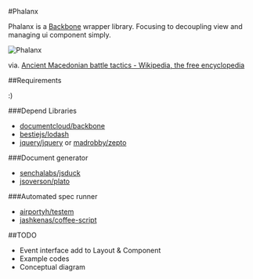 #Phalanx

Phalanx is a [Backbone](https://github.com/documentcloud/backbone) wrapper library. Focusing to decoupling view and managing ui component simply.

![Phalanx](http://upload.wikimedia.org/wikipedia/commons/3/32/Phalanx.png)

via. [Ancient Macedonian battle tactics - Wikipedia, the free encyclopedia](http://en.wikipedia.org/wiki/Ancient_Macedonian_battle_tactics "Ancient Macedonian battle tactics - Wikipedia, the free encyclopedia")

##Requirements

:)

###Depend Libraries

- [documentcloud/backbone](https://github.com/documentcloud/backbone "documentcloud/backbone · GitHub")
- [bestiejs/lodash](https://github.com/bestiejs/lodash "bestiejs/lodash · GitHub")
- [jquery/jquery](https://github.com/jquery/jquery "jquery/jquery · GitHub") or [madrobby/zepto](https://github.com/madrobby/zepto "madrobby/zepto · GitHub")

###Document generator

- [senchalabs/jsduck](https://github.com/senchalabs/jsduck "senchalabs/jsduck · GitHub")
- [jsoverson/plato](https://github.com/jsoverson/plato "jsoverson/plato · GitHub")

###Automated spec runner

- [airportyh/testem](https://github.com/airportyh/testem "airportyh/testem · GitHub")
- [jashkenas/coffee-script](https://github.com/jashkenas/coffee-script "jashkenas/coffee-script · GitHub")

##TODO

- Event interface add to Layout & Component
- Example codes
- Conceptual diagram